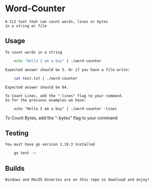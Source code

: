 # Word-Counter
    A CLI tool that can count words, lines or bytes
    in a string or file

## Usage
    To count words in a string

```bash
    echo "Hello I am a boy" | ./word-counter
```
    Expected answer should be 5. Or if you have a file write:

```bash
    cat test.txt | ./word-counter
```
    Expected answer should be 64.

    To Count Lines, add the "-lines" flag to your command.
    So for the previous examples we have:
```
    echo "Hello I am a boy" | ./word-counter -lines
```

To Count Bytes, add the "-bytes" flag to your command

## Testing
    You must have go version 1.19.3 installed
```bash
    go test -v
```

## Builds
    Windows and MacOS binaries are on this repo so download and enjoy!